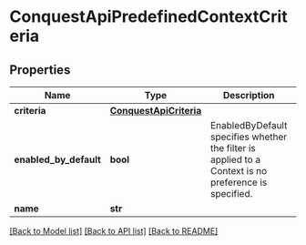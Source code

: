# ConquestApiPredefinedContextCriteria

## Properties
Name | Type | Description | Notes
------------ | ------------- | ------------- | -------------
**criteria** | [**ConquestApiCriteria**](ConquestApiCriteria.md) |  | [optional] 
**enabled_by_default** | **bool** | EnabledByDefault specifies whether the filter is applied to a Context is no preference is specified. | [optional] 
**name** | **str** |  | [optional] 

[[Back to Model list]](../README.md#documentation-for-models) [[Back to API list]](../README.md#documentation-for-api-endpoints) [[Back to README]](../README.md)


